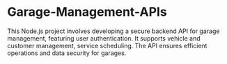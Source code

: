 # Garage-Management-APIs
This Node.js project involves developing a secure backend API for garage management, featuring user authentication. It supports vehicle and customer management, service scheduling. The API ensures efficient operations and data security for garages.
